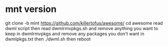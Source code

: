 # mnt version

git clone  -b mint https://github.com/killertofus/awesome/ cd awesome read dwml script then read dwmlrmvpkgs.sh and remove anything you want to keep in dwmlrmvpkgs and remove any packages you don't want in dwmlpkgs.txt then ./dwml.sh
then reboot
